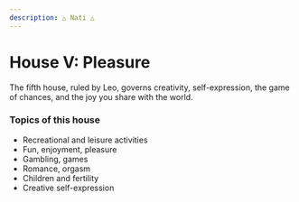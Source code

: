 ```yaml
---
description: △ Nati △
---
```


# House V: Pleasure

The fifth house, ruled by Leo, governs creativity, self-expression, the game of chances, and the joy you share with the world.



### Topics of this house

* Recreational and leisure activities
* Fun, enjoyment, pleasure
* Gambling, games
* Romance, orgasm
* Children and fertility
* Creative self-expression



